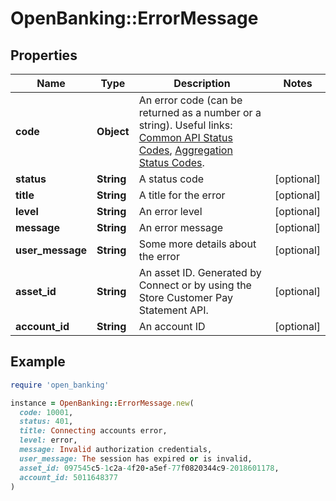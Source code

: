 # OpenBanking::ErrorMessage

## Properties

| Name | Type | Description | Notes |
| ---- | ---- | ----------- | ----- |
| **code** | **Object** | An error code (can be returned as a number or a string). Useful links: [Common API Status Codes](https://developer.mastercard.com/open-banking-us/documentation/codes-and-formats/#common-api-status-codes), [Aggregation Status Codes](https://developer.mastercard.com/open-banking-us/documentation/products/manage/account-aggregation/#aggregation-status-codes). |  |
| **status** | **String** | A status code | [optional] |
| **title** | **String** | A title for the error | [optional] |
| **level** | **String** | An error level | [optional] |
| **message** | **String** | An error message | [optional] |
| **user_message** | **String** | Some more details about the error | [optional] |
| **asset_id** | **String** | An asset ID. Generated by Connect or by using the Store Customer Pay Statement API. | [optional] |
| **account_id** | **String** | An account ID | [optional] |

## Example

```ruby
require 'open_banking'

instance = OpenBanking::ErrorMessage.new(
  code: 10001,
  status: 401,
  title: Connecting accounts error,
  level: error,
  message: Invalid authorization credentials,
  user_message: The session has expired or is invalid,
  asset_id: 097545c5-1c2a-4f20-a5ef-77f0820344c9-2018601178,
  account_id: 5011648377
)
```


